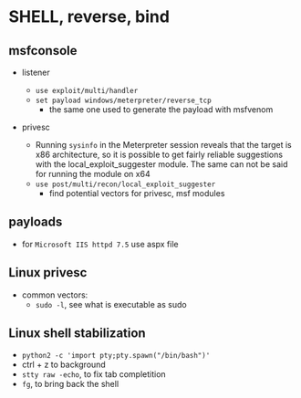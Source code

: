 # SHELL, reverse, bind

## msfconsole

- listener

  - `use exploit/multi/handler`
  - `set payload windows/meterpreter/reverse_tcp`
    - the same one used to generate the payload with msfvenom

- privesc
  - Running `sysinfo` in the Meterpreter session reveals that the target is x86 architecture, so it is
    possible to get fairly reliable suggestions with the local_exploit_suggester module. The same can
    not be said for running the module on x64
  - `use post/multi/recon/local_exploit_suggester`
    - find potential vectors for privesc, msf modules

## payloads

- for `Microsoft IIS httpd 7.5` use aspx file

## Linux privesc

- common vectors:
  - `sudo -l`, see what is executable as sudo

## Linux shell stabilization

- `python2 -c 'import pty;pty.spawn("/bin/bash")'`
- ctrl + z to background
- `stty raw -echo`, to fix tab completition
- `fg`, to bring back the shell
